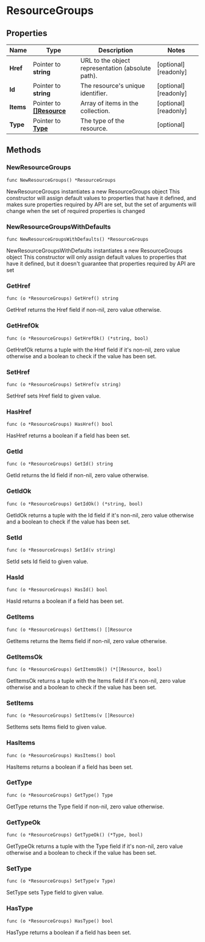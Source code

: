 # ResourceGroups

## Properties

|Name | Type | Description | Notes|
|------------ | ------------- | ------------- | -------------|
|**Href** | Pointer to **string** | URL to the object representation (absolute path). | [optional] [readonly] |
|**Id** | Pointer to **string** | The resource&#39;s unique identifier. | [optional] [readonly] |
|**Items** | Pointer to [**[]Resource**](Resource.md) | Array of items in the collection. | [optional] [readonly] |
|**Type** | Pointer to [**Type**](Type.md) | The type of the resource. | [optional] |

## Methods

### NewResourceGroups

`func NewResourceGroups() *ResourceGroups`

NewResourceGroups instantiates a new ResourceGroups object
This constructor will assign default values to properties that have it defined,
and makes sure properties required by API are set, but the set of arguments
will change when the set of required properties is changed

### NewResourceGroupsWithDefaults

`func NewResourceGroupsWithDefaults() *ResourceGroups`

NewResourceGroupsWithDefaults instantiates a new ResourceGroups object
This constructor will only assign default values to properties that have it defined,
but it doesn't guarantee that properties required by API are set

### GetHref

`func (o *ResourceGroups) GetHref() string`

GetHref returns the Href field if non-nil, zero value otherwise.

### GetHrefOk

`func (o *ResourceGroups) GetHrefOk() (*string, bool)`

GetHrefOk returns a tuple with the Href field if it's non-nil, zero value otherwise
and a boolean to check if the value has been set.

### SetHref

`func (o *ResourceGroups) SetHref(v string)`

SetHref sets Href field to given value.

### HasHref

`func (o *ResourceGroups) HasHref() bool`

HasHref returns a boolean if a field has been set.

### GetId

`func (o *ResourceGroups) GetId() string`

GetId returns the Id field if non-nil, zero value otherwise.

### GetIdOk

`func (o *ResourceGroups) GetIdOk() (*string, bool)`

GetIdOk returns a tuple with the Id field if it's non-nil, zero value otherwise
and a boolean to check if the value has been set.

### SetId

`func (o *ResourceGroups) SetId(v string)`

SetId sets Id field to given value.

### HasId

`func (o *ResourceGroups) HasId() bool`

HasId returns a boolean if a field has been set.

### GetItems

`func (o *ResourceGroups) GetItems() []Resource`

GetItems returns the Items field if non-nil, zero value otherwise.

### GetItemsOk

`func (o *ResourceGroups) GetItemsOk() (*[]Resource, bool)`

GetItemsOk returns a tuple with the Items field if it's non-nil, zero value otherwise
and a boolean to check if the value has been set.

### SetItems

`func (o *ResourceGroups) SetItems(v []Resource)`

SetItems sets Items field to given value.

### HasItems

`func (o *ResourceGroups) HasItems() bool`

HasItems returns a boolean if a field has been set.

### GetType

`func (o *ResourceGroups) GetType() Type`

GetType returns the Type field if non-nil, zero value otherwise.

### GetTypeOk

`func (o *ResourceGroups) GetTypeOk() (*Type, bool)`

GetTypeOk returns a tuple with the Type field if it's non-nil, zero value otherwise
and a boolean to check if the value has been set.

### SetType

`func (o *ResourceGroups) SetType(v Type)`

SetType sets Type field to given value.

### HasType

`func (o *ResourceGroups) HasType() bool`

HasType returns a boolean if a field has been set.



